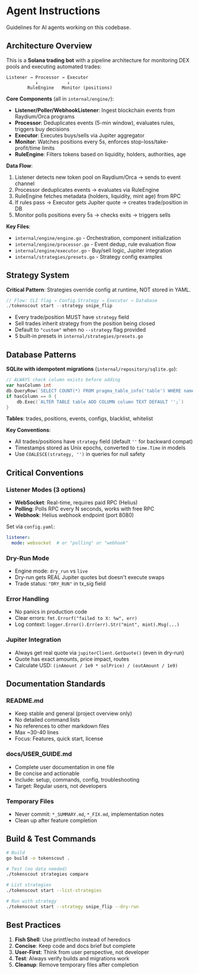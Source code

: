 # Agent Instructions

Guidelines for AI agents working on this codebase.

## Architecture Overview

This is a **Solana trading bot** with a pipeline architecture for monitoring DEX pools and executing automated trades:

```
Listener → Processor → Executor
           ↓           ↓
        RuleEngine   Monitor (positions)
```

**Core Components** (all in `internal/engine/`):
- **Listener/Poller/WebhookListener**: Ingest blockchain events from Raydium/Orca programs
- **Processor**: Deduplicates events (5-min window), evaluates rules, triggers buy decisions
- **Executor**: Executes buys/sells via Jupiter aggregator
- **Monitor**: Watches positions every 5s, enforces stop-loss/take-profit/time limits
- **RuleEngine**: Filters tokens based on liquidity, holders, authorities, age

**Data Flow**:
1. Listener detects new token pool on Raydium/Orca → sends to event channel
2. Processor deduplicates events → evaluates via RuleEngine
3. RuleEngine fetches metadata (holders, liquidity, mint age) from RPC
4. If rules pass → Executor gets Jupiter quote → creates trade/position in DB
5. Monitor polls positions every 5s → checks exits → triggers sells

**Key Files**:
- `internal/engine/engine.go` - Orchestration, component initialization
- `internal/engine/processor.go` - Event dedup, rule evaluation flow
- `internal/engine/executor.go` - Buy/sell logic, Jupiter integration
- `internal/strategies/presets.go` - Strategy config examples

## Strategy System

**Critical Pattern**: Strategies override config at runtime, NOT stored in YAML.

```go
// Flow: CLI flag → Config.Strategy → Executor → Database
./tokenscout start --strategy snipe_flip
```

- Every trade/position MUST have `strategy` field
- Sell trades inherit strategy from the position being closed
- Default to `"custom"` when no `--strategy` flag provided
- 5 built-in presets in `internal/strategies/presets.go`

## Database Patterns

**SQLite with idempotent migrations** (`internal/repository/sqlite.go`):

```go
// ALWAYS check column exists before adding
var hasColumn int
db.QueryRow(`SELECT COUNT(*) FROM pragma_table_info('table') WHERE name='column'`).Scan(&hasColumn)
if hasColumn == 0 {
    db.Exec(`ALTER TABLE table ADD COLUMN column TEXT DEFAULT '';`)
}
```

**Tables**: trades, positions, events, configs, blacklist, whitelist

**Key Conventions**:
- All trades/positions have `strategy` field (default `''` for backward compat)
- Timestamps stored as Unix epochs, converted to `time.Time` in models
- Use `COALESCE(strategy, '')` in queries for null safety

## Critical Conventions

### Listener Modes (3 options)
- **WebSocket**: Real-time, requires paid RPC (Helius)
- **Polling**: Polls RPC every N seconds, works with free RPC
- **Webhook**: Helius webhook endpoint (port 8080)

Set via `config.yaml`:
```yaml
listener:
  mode: websocket  # or "polling" or "webhook"
```

### Dry-Run Mode
- Engine mode: `dry_run` vs `live`
- Dry-run gets REAL Jupiter quotes but doesn't execute swaps
- Trade status: `"DRY_RUN"` in tx_sig field

### Error Handling
- No panics in production code
- Clear errors: `fmt.Errorf("failed to X: %w", err)`
- Log context: `logger.Error().Err(err).Str("mint", mint).Msg(...)`

### Jupiter Integration
- Always get real quote via `jupiterClient.GetQuote()` (even in dry-run)
- Quote has exact amounts, price impact, routes
- Calculate USD: `(inAmount / 1e9 * solPrice) / (outAmount / 1e9)`

## Documentation Standards

### README.md
- Keep stable and general (project overview only)
- No detailed command lists
- No references to other markdown files
- Max ~30-40 lines
- Focus: Features, quick start, license

### docs/USER_GUIDE.md
- Complete user documentation in one file
- Be concise and actionable
- Include: setup, commands, config, troubleshooting
- Target: Regular users, not developers

### Temporary Files
- Never commit: `*_SUMMARY.md`, `*_FIX.md`, implementation notes
- Clean up after feature completion

## Build & Test Commands

```bash
# Build
go build -o tokenscout .

# Test (no data needed)
./tokenscout strategies compare

# List strategies
./tokenscout start --list-strategies

# Run with strategy
./tokenscout start --strategy snipe_flip --dry-run
```

## Best Practices

1. **Fish Shell**: Use printf/echo instead of heredocs
2. **Concise**: Keep code and docs brief but complete
3. **User-First**: Think from user perspective, not developer
4. **Test**: Always verify builds and migrations work
5. **Cleanup**: Remove temporary files after completion

